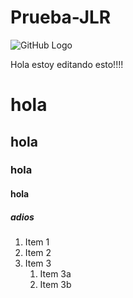 # Prueba-JLR
![GitHub Logo](C:\Users\JaviLR\Desktop\TGH\logo.png)


Hola estoy editando esto!!!!

# hola
## hola
### hola
#### hola
##### adios


1. Item 1
1. Item 2
1. Item 3
   1. Item 3a
   1. Item 3b
